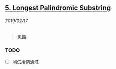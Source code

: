## [5. Longest Palindromic Substring](https://leetcode.com/problems/longest-palindromic-substring/)

###### 2019/02/17

> #### 思路
> 

### TODO
- [ ] 测试用例通过